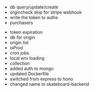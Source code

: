 - db query/update/create
- orgincheck skip for stripe webhook
- write the token to auths
- purchasers
* token expiration 
* db for origin
* origin list
* isProd
* cron jobs
* local env loading
* collection
* added auth to mongo
* updated Dockerfile
* switched from express to hono
* changed name to skateboard-backend